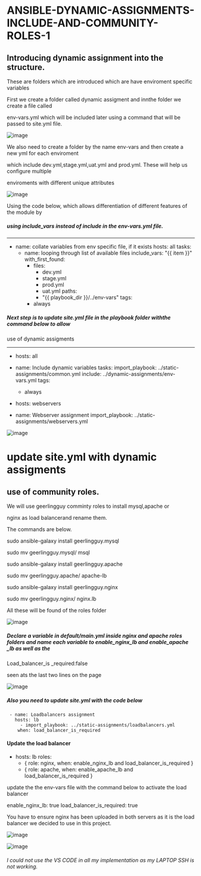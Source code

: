 # ANSIBLE-DYNAMIC-ASSIGNMENTS-INCLUDE-AND-COMMUNITY-ROLES-1

## Introducing dynamic assignment into the structure.

 These are folders which are introduced which are have enviroment specific variables

  First we create a folder called dynamic assigment and innthe folder we create a file called 

env-vars.yml which will be included later using a command that will be passed to site.yml file.

![image](https://github.com/NANA-2016/ANSIBLE-DYNAMIC-ASSIGNMENTS-INCLUDE-AND-COMMUNITY-ROLES-1/assets/141503408/f86c3ccb-054c-4b92-aeb1-62abdc2ef9b9)

We also need to create a folder by the name env-vars and then create a new yml for each enviroment 

which include dev.yml,stage.yml,uat.yml and prod.yml. These will help us configure multiple 

enviroments with different unique attributes

![image](https://github.com/NANA-2016/ANSIBLE-DYNAMIC-ASSIGNMENTS-INCLUDE-AND-COMMUNITY-ROLES-1/assets/141503408/0a3fb863-b81a-4905-8689-bd66176ea2f3)

Using the code below, which allows differentiation of different features of the module  by 

##### using include_vars instead of include  in the env-vars.yml file.

---
- name: collate variables from env specific file, if it exists
  hosts: all
  tasks:
    - name: looping through list of available files
      include_vars: "{{ item }}"
      with_first_found:
        - files:
            - dev.yml
            - stage.yml
            - prod.yml
            - uat.yml
          paths:
            - "{{ playbook_dir }}/../env-vars"
      tags:
        - always

##### Next step is to update site.yml file in the playbook folder  withthe command below to allow
 
 use of dynamic assigments

 ---
- hosts: all
- name: Include dynamic variables 
  tasks:
  import_playbook: ../static-assignments/common.yml 
  include: ../dynamic-assignments/env-vars.yml
  tags:
    - always

-  hosts: webservers
- name: Webserver assignment
  import_playbook: ../static-assignments/webservers.yml

![image](https://github.com/NANA-2016/ANSIBLE-DYNAMIC-ASSIGNMENTS-INCLUDE-AND-COMMUNITY-ROLES-1/assets/141503408/6d40b500-7c87-4e2e-b6a8-614b772cc2ee)

# update site.yml with dynamic assigments

## use of community roles.

 We will use geerlingguy comminty roles to install mysql,apache or 
 
 nginx as load balancerand rename them.

  The commands are below.

sudo ansible-galaxy install geerlingguy.mysql

sudo mv geerlingguy.mysql/ msql

  sudo ansible-galaxy install geerlingguy.apache

sudo mv geerlingguy.apache/ apache-lb

  sudo ansible-galaxy install geerlingguy.nginx

sudo mv geerlingguy.nginx/ nginx.lb

All these will be found of the roles folder 

![image](https://github.com/NANA-2016/ANSIBLE-DYNAMIC-ASSIGNMENTS-INCLUDE-AND-COMMUNITY-ROLES-1/assets/141503408/d8b79425-60df-4fc4-942e-095d7aff50c3)

 #####  Declare a variable in default/main.yml inside nginx and apache roles folders and name each variable to enable_nginx_lb and enable_apache _lb as well as the
   Load_balancer_is _required:false

   seen ats the last two lines on the page
   
![image](https://github.com/NANA-2016/ANSIBLE-DYNAMIC-ASSIGNMENTS-INCLUDE-AND-COMMUNITY-ROLES-1/assets/141503408/3a57699b-f58b-4048-b47b-c610eebe5775)


##### Also you need to update site.yml with the code below

     - name: Loadbalancers assignment
       hosts: lb
         - import_playbook: ../static-assignments/loadbalancers.yml
        when: load_balancer_is_required 

#### Update the load balancer 

- hosts: lb
  roles:
    - { role: nginx, when: enable_nginx_lb and load_balancer_is_required }
    - { role: apache, when: enable_apache_lb and load_balancer_is_required }
      
update the the env-vars file with the command below to activate the load balancer

enable_nginx_lb: true
load_balancer_is_required: true

 You have to ensure nginx has been uploaded in both servers as it is the load balancer we decided to use in this project.

![image](https://github.com/NANA-2016/ANSIBLE-DYNAMIC-ASSIGNMENTS-INCLUDE-AND-COMMUNITY-ROLES-1/assets/141503408/1c2a1f12-67ce-498f-902a-fd5fdff6ff32)

![image](https://github.com/NANA-2016/ANSIBLE-DYNAMIC-ASSIGNMENTS-INCLUDE-AND-COMMUNITY-ROLES-1/assets/141503408/73fbf953-8926-4099-acb0-2fd55c2a5d88)


###### I could not use the VS CODE in all my implementation as my LAPTOP SSH is not working.



